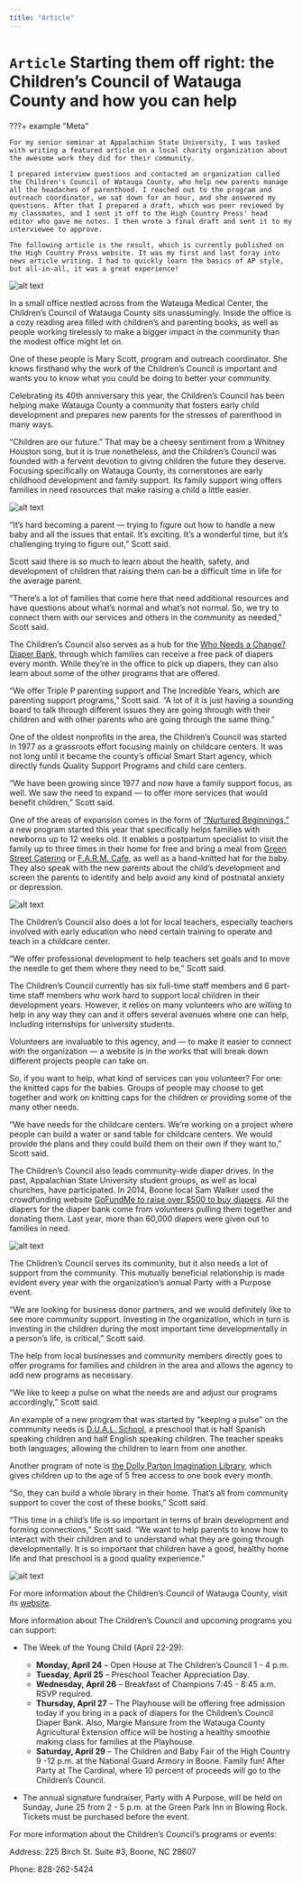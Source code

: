 ```yaml
---
title: "Article"
---
```


# `Article` Starting them off right: the Children’s Council of Watauga County and how you can help

???+ example "Meta"
    
    For my senior seminar at Appalachian State University, I was tasked with writing a featured article on a local charity organization about the awesome work they did for their community. 

    I prepared interview questions and contacted an organization called the Children's Council of Watauga County, who help new parents manage all the headaches of parenthood. I reached out to the program and outreach coordinator, we sat down for an hour, and she answered my questions. After that I prepared a draft, which was peer reviewed by my classmates, and I sent it off to the High Country Press' head editor who gave me notes. I then wrote a final draft and sent it to my interviewee to approve.
    
    The following article is the result, which is currently published on the High Country Press website. It was my first and last foray into news article writing. I had to quickly learn the basics of AP style, but all-in-all, it was a great experience!

![alt text](../assets/images/image-11.png)

In a small office nestled across from the Watauga Medical Center, the Children’s Council of Watauga County sits unassumingly. Inside the office is a cozy reading area filled with children’s and parenting books, as well as people working tirelessly to make a bigger impact in the community than the modest office might let on.

One of these people is Mary Scott, program and outreach coordinator. She knows firsthand why the work of the Children’s Council is important and wants you to know what you could be doing to better your community.

Celebrating its 40th anniversary this year, the Children’s Council has been helping make Watauga County a community that fosters early child development and prepares new parents for the stresses of parenthood in many ways.  

“Children are our future.” That may be a cheesy sentiment from a Whitney Houston song, but it is true nonetheless, and the Children’s Council was founded with a fervent devotion to giving children the future they deserve. Focusing specifically on Watauga County, its cornerstones are early childhood development and family support. Its family support wing offers families in need resources that make raising a child a little easier.

![alt text](../assets/images/image-12.png)

“It’s hard becoming a parent — trying to figure out how to handle a new baby and all the issues that entail. It’s exciting. It’s a wonderful time, but it’s challenging trying to figure out,” Scott said.

Scott said there is so much to learn about the health, safety, and development of children that raising them can be a difficult time in life for the average parent.

“There’s a lot of families that come here that need additional resources and have questions about what’s normal and what’s not normal. So, we try to connect them with our services and others in the community as needed,” Scott said.  

The Children’s Council also serves as a hub for the [Who Needs a Change? Diaper Bank](https://sites.google.com/site/whoneedsachange/home), through which families can receive a free pack of diapers every month. While they’re in the office to pick up diapers, they can also learn about some of the other programs that are offered.

“We offer Triple P parenting support and The Incredible Years, which are parenting support programs,” Scott said. “A lot of it is just having a sounding board to talk through different issues they are going through with their children and with other parents who are going through the same thing.”

One of the oldest nonprofits in the area, the Children’s Council was started in 1977 as a grassroots effort focusing mainly on childcare centers. It was not long until it became the county’s official Smart Start agency, which directly funds Quality Support Programs and child care centers.

“We have been growing since 1977 and now have a family support focus, as well. We saw the need to expand — to offer more services that would benefit children,” Scott said.

One of the areas of expansion comes in the form of [“Nurtured Beginnings,”](http://www.thechildrenscouncil.org/nurtured-beginnings.html) a new program started this year that specifically helps families with newborns up to 12 weeks old. It enables a postpartum specialist to visit the family up to three times in their home for free and bring a meal from [Green Street Catering](http://www.greenstreetcatering.org/) or [F.A.R.M. Cafe](http://farmcafe.org/), as well as a hand-knitted hat for the baby. They also speak with the new parents about the child’s development and screen the parents to identify and help avoid any kind of postnatal anxiety or depression.

![alt text](../assets/images/image-13.png)

The Children’s Council also does a lot for local teachers, especially teachers involved with early education who need certain training to operate and teach in a childcare center.

“We offer professional development to help teachers set goals and to move the needle to get them where they need to be,” Scott said.

The Children’s Council currently has six full-time staff members and 6 part-time staff members who work hard to support local children in their development years. However, it relies on many volunteers who are willing to help in any way they can and it offers several avenues where one can help, including internships for university students.

Volunteers are invaluable to this agency, and — to make it easier to connect with the organization — a website is in the works that will break down different projects people can take on.

So, if you want to help, what kind of services can you volunteer? For one: the knitted caps for the babies. Groups of people may choose to get together and work on knitting caps for the children or providing some of the many other needs.

“We have needs for the childcare centers. We’re working on a project where people can build a water or sand table for childcare centers. We would provide the plans and they could build them on their own if they want to,” Scott said.

The Children’s Council also leads community-wide diaper drives. In the past, Appalachian State University student groups, as well as local churches, have participated. In 2014, Boone local Sam Walker used the crowdfunding website [GoFundMe to raise over $500 to buy diapers](https://www.gofundme.com/7v3n0s). All the diapers for the diaper bank come from volunteers pulling them together and donating them. Last year, more than 60,000 diapers were given out to families in need.

![alt text](../assets/images/image-14.png)

The Children’s Council serves its community, but it also needs a lot of support from the community. This mutually beneficial relationship is made evident every year with the organization’s annual Party with a Purpose event.

“We are looking for business donor partners, and we would definitely like to see more community support. Investing in the organization, which in turn is investing in the children during the most important time developmentally in a person’s life, is critical,” Scott said.

The help from local businesses and community members directly goes to offer programs for families and children in the area and allows the agency to add new programs as necessary.

“We like to keep a pulse on what the needs are and adjust our programs accordingly,” Scott said.

An example of a new program that was started by “keeping a pulse” on the community needs is [D.U.A.L. School](http://www.thechildrenscouncil.org/dual-school.html), a preschool that is half Spanish speaking children and half English speaking children. The teacher speaks both languages, allowing the children to learn from one another.

Another program of note is [the Dolly Parton Imagination Library](https://imaginationlibrary.com/), which gives children up to the age of 5 free access to one book every month.

“So, they can build a whole library in their home. That’s all from community support to cover the cost of these books,” Scott said.

“This time in a child’s life is so important in terms of brain development and forming connections,” Scott said. “We want to help parents to know how to interact with their children and to understand what they are going through developmentally. It is so important that children have a good, healthy home life and that preschool is a good quality experience.”

![alt text](../assets/images/image-15.png)

For more information about the Children’s Council of Watauga County, visit its [website](http://www.thechildrenscouncil.org/).

More information about The Children’s Council and upcoming programs you can support:

* The Week of the Young Child (April 22-29):

    * **Monday, April 24** – Open House at The Children’s Council 1 - 4 p.m.
    * **Tuesday, April 25** – Preschool Teacher Appreciation Day.
    * **Wednesday, April 26** – Breakfast of Champions 7:45 - 8:45 a.m.  RSVP required.
    * **Thursday, April 27** – The Playhouse will be offering free admission today if you bring in a pack of diapers for the Children’s Council Diaper Bank. Also, Margie Mansure from the Watauga County Agricultural Extension office will be hosting a healthy smoothie making class for families at the Playhouse.  
    * **Saturday, April 29** – The Children and Baby Fair of the High Country 9 -12 p.m. at the National Guard Armory in Boone.  Family fun! After Party at The Cardinal, where 10 percent of proceeds will go to the Children’s Council.

* The annual signature fundraiser, Party with A Purpose, will be held on Sunday, June 25 from 2 - 5 p.m. at the Green Park Inn in Blowing Rock. Tickets must be purchased before the event.  

For more information about the Children’s Council’s programs or events:

Address: 225 Birch St. Suite #3, Boone, NC 28607

Phone: 828-262-5424
